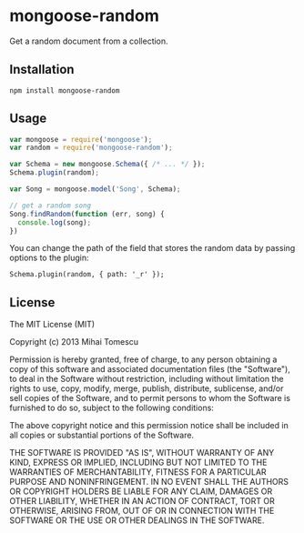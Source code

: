 mongoose-random
===============

Get a random document from a collection.

## Installation

```
npm install mongoose-random
```

## Usage

```js
var mongoose = require('mongoose');
var random = require('mongoose-random');

var Schema = new mongoose.Schema({ /* ... */ });
Schema.plugin(random);

var Song = mongoose.model('Song', Schema);

// get a random song
Song.findRandom(function (err, song) {
  console.log(song);
})
```

You can change the path of the field that stores the random data by passing options to the plugin:

```
Schema.plugin(random, { path: '_r' });
```

## License

The MIT License (MIT)

Copyright (c) 2013 Mihai Tomescu

Permission is hereby granted, free of charge, to any person obtaining a copy
of this software and associated documentation files (the "Software"), to deal
in the Software without restriction, including without limitation the rights
to use, copy, modify, merge, publish, distribute, sublicense, and/or sell
copies of the Software, and to permit persons to whom the Software is
furnished to do so, subject to the following conditions:

The above copyright notice and this permission notice shall be included in
all copies or substantial portions of the Software.

THE SOFTWARE IS PROVIDED "AS IS", WITHOUT WARRANTY OF ANY KIND, EXPRESS OR
IMPLIED, INCLUDING BUT NOT LIMITED TO THE WARRANTIES OF MERCHANTABILITY,
FITNESS FOR A PARTICULAR PURPOSE AND NONINFRINGEMENT. IN NO EVENT SHALL THE
AUTHORS OR COPYRIGHT HOLDERS BE LIABLE FOR ANY CLAIM, DAMAGES OR OTHER
LIABILITY, WHETHER IN AN ACTION OF CONTRACT, TORT OR OTHERWISE, ARISING FROM,
OUT OF OR IN CONNECTION WITH THE SOFTWARE OR THE USE OR OTHER DEALINGS IN
THE SOFTWARE.
